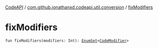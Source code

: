 [CodeAPI](../index.md) / [com.github.jonathanxd.codeapi.util.conversion](index.md) / [fixModifiers](.)

# fixModifiers

`fun fixModifiers(modifiers: Int): `[`EnumSet`](http://docs.oracle.com/javase/6/docs/api/java/util/EnumSet.html)`<`[`CodeModifier`](../com.github.jonathanxd.codeapi.base/-code-modifier/index.md)`>`